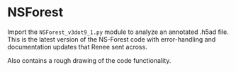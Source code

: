# NSForest

Import the `NSForest_v3dot9_1.py` module to analyze an annotated .h5ad file.
This is the latest version of the NS-Forest code with error-handling and documentation updates that Renee sent across.

Also contains a rough drawing of the code functionality.